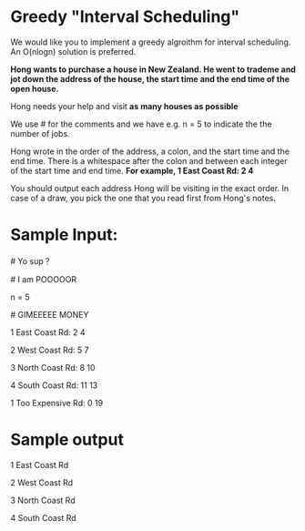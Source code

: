 # Greedy  "Interval Scheduling"

We would like you to implement a greedy algroithm for interval scheduling. An O(nlogn) solution is preferred.

**Hong wants to purchase a house in New Zealand. He went to trademe and jot down the address of the house, the start time and the end time of the open house.**

Hong needs your help and visit **as many houses as possible**

We use # for the comments and we have e.g. n = 5 to indicate the the number of jobs.  

Hong wrote in the order of the address, a colon, and the start time and the end time.  There is a whitespace after the colon and between each integer of the start time and end time. **For example, 1 East Coast Rd: 2 4**



You should output each address Hong will be visiting in the exact order. In case of a draw, you pick the one that you read first from Hong's notes.


# Sample Input:
\# Yo sup？

\# I am POOOOOR

n = 5

\# GIMEEEEE MONEY

1 East Coast Rd: 2 4

2 West Coast Rd: 5 7

3 North Coast Rd: 8 10

4 South Coast Rd: 11 13

1 Too Expensive Rd: 0  19



# Sample output

1 East Coast Rd

2 West Coast Rd

3 North Coast Rd

4 South Coast Rd


